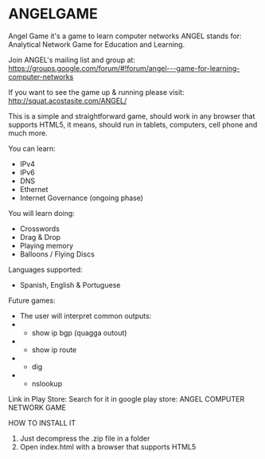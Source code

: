 # ANGELGAME
Angel Game it's a game to learn computer networks
ANGEL stands for: Analytical Network Game for Education and Learning.

Join ANGEL's mailing list and group at: https://groups.google.com/forum/#!forum/angel---game-for-learning-computer-networks

If you want to see the game up & running please visit:  http://squat.acostasite.com/ANGEL/

This is a simple and straightforward game, should work in any browser that supports HTML5, it means, should run in tablets, computers, cell phone and much more.

You can learn:
- IPv4
- IPv6
- DNS
- Ethernet
- Internet Governance (ongoing phase)


You will learn doing:
- Crosswords
- Drag & Drop
- Playing memory
- Balloons / Flying Discs

Languages supported:
- Spanish, English & Portuguese


Future games:
- The user will interpret common outputs:
-   * show ip bgp (quagga outout)
-   * show ip route 
-   * dig
-   * nslookup

Link in Play Store:
Search for it in google play store: ANGEL COMPUTER NETWORK GAME

HOW TO INSTALL IT
  1) Just decompress the .zip file in a folder
  2) Open index.html with a browser that supports HTML5 

